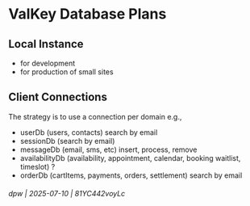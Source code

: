 # ValKey Database Plans

## Local Instance

* for development
* for production of small sites

## Client Connections

The strategy is to use a connection per domain e.g., 

* userDb (users, contacts) search by email
* sessionDb (search by email)
* messageDb (email, sms, etc) insert, process, remove
* availabilityDb (availability, appointment, calendar, booking waitlist, timeslot) ?
* orderDb (cartItems, payments, orders, settlement) search by email

###### dpw | 2025-07-10 | 81YC442voyLc
